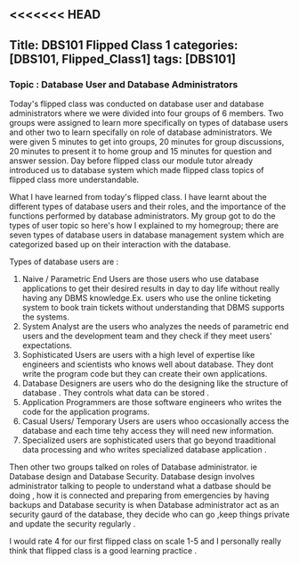 <<<<<<< HEAD
---
Title: DBS101 Flipped Class 1
categories: [DBS101, Flipped_Class1]
tags: [DBS101]
---
### Topic : Database User and Database Administrators


Today's flipped class was conducted on database user and database administrators where we were divided into four groups of 6 members.
Two groups were assigned to learn more specifically on types of database users and other two to learn specifally on role of database administrators. We were given 5 minutes to get into groups, 20 minutes for group discussions, 20 minutes to present it to home group and 15 minutes for question and answer session. Day before flipped class our module tutor already introduced us to database system which made flipped class topics of flipped class more understandable.

What I have learned from today's flipped class.
I have learnt about the different types of database users and their roles, and the importance of the functions performed by database administrators. My group got to do the types of user topic so here's how I explained to my homegroup; there are seven types of database users in database management system which are categorized based up on their interaction with the database.

Types of database users are : 
1. Naive / Parametric End Users are those users who use database applications to get their desired results in day to day life without really having any DBMS knowledge.Ex. users who use the online ticketing system to book train tickets without understanding that DBMS supports the systems.
2. System Analyst are the users who analyzes the needs of parametric end users and the development team and they check if they meet users' expectations.
3. Sophisticated Users are users with a high level of expertise like engineers and scientists who knows well about database. They dont write the program code but they can create their own applications.
4. Database Designers are users who do the designing like the structure of database . They controls what data can be stored .
5. Application Programmers are those software engineers who writes the code for the application programs.
6. Casual Users/ Temporary Users are users whoo occasionally access the database  and each time tehy access they will need new information.
7. Specialized users are sophisticated users that go beyond traaditional data processing and who writes specialized database application .

Then other two groups talked on roles of Database administrator. ie Database design and Database Security. Database design involves administrator talking to people to understand what a datbase should be doing , how it is connected and preparing from emergencies by having backups and Database security is when Database administrator act as an security gaurd of the database, they decide who can go ,keep things private and update the security regularly .

I would rate 4 for our first flipped class on scale 1-5 and I personally really think that flipped class is a good learning practice .